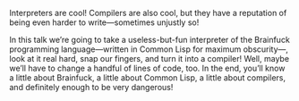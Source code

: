 Interpreters are cool! Compilers are also cool, but  they have a reputation of being even harder to write—sometimes unjustly so!

In this talk we’re going to take a useless-but-fun interpreter of the Brainfuck programming language—written in Common Lisp for maximum obscurity—, look at it real hard, snap our fingers, and turn it into a compiler! Well, maybe we’ll have to change a handful of lines of code, too. In the end, you’ll know a little about Brainfuck, a little about Common Lisp, a little about compilers, and definitely enough to be very dangerous!
